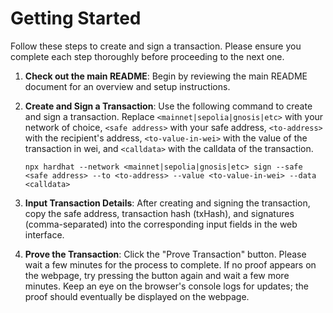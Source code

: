 # Getting Started

Follow these steps to create and sign a transaction. Please ensure you complete each step thoroughly before proceeding to the next one.

1. **Check out the main README**: Begin by reviewing the main README document for an overview and setup instructions.

2. **Create and Sign a Transaction**: Use the following command to create and sign a transaction. Replace `<mainnet|sepolia|gnosis|etc>` with your network of choice, `<safe address>` with your safe address, `<to-address>` with the recipient's address, `<to-value-in-wei>` with the value of the transaction in wei, and `<calldata>` with the calldata of the transaction.

    ```shell
    npx hardhat --network <mainnet|sepolia|gnosis|etc> sign --safe <safe address> --to <to-address> --value <to-value-in-wei> --data <calldata>
    ```

3. **Input Transaction Details**: After creating and signing the transaction, copy the safe address, transaction hash (txHash), and signatures (comma-separated) into the corresponding input fields in the web interface.

4. **Prove the Transaction**: Click the "Prove Transaction" button. Please wait a few minutes for the process to complete. If no proof appears on the webpage, try pressing the button again and wait a few more minutes. Keep an eye on the browser's console logs for updates; the proof should eventually be displayed on the webpage.
